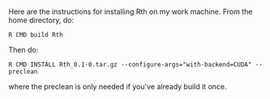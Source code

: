 Here are the instructions for installing Rth on my work machine. From the home directory, do:

`R CMD build Rth`

Then do:

`R CMD INSTALL Rth_0.1-0.tar.gz --configure-args="with-backend=CUDA" --preclean`

where the preclean is only needed if you've already build it once.
